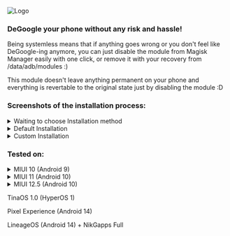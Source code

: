 ![Logo](https://github.com/Systemless-DeBloaters/Systemless_DeGoogler/assets/76901932/235a1606-e955-452a-8894-0e3a67f8f5b7)
### DeGoogle your phone without any risk and hassle!

Being systemless means that if anything goes wrong or you don't feel like DeGoogle-ing anymore, you can just disable the module from Magisk Manager easily with one click, or remove it with your recovery from /data/adb/modules :)

This module doesn't leave anything permanent on your phone and everything is revertable to the original state just by disabling the module :D

### Screenshots of the installation process:
<details>
  <summary>Waiting to choose Installation method</summary>

  <img src="Screenshots/Installation/Waiting.jpg" width="25%">
</details>

<details>
  <summary>Default Installation</summary>

  <img src="Screenshots/Installation/Default-1.jpg" width="25%">
  <img src="Screenshots/Installation/Default-2.jpg" width="25%">

</details>
<details>
  <summary>Custom Installation</summary>

  <img src="Screenshots/Installation/Custom.jpg" width="25%">
</details>

### Tested on:
<details>
  <summary>MIUI 10 (Android 9)</summary>

  <img src="Screenshots/MIUI10/1.jpg" width="25%">
  <img src="Screenshots/MIUI10/2.jpg" width="25%">
</details>

<details>
  <summary>MIUI 11 (Android 10)</summary>

  <img src="Screenshots/MIUI11/1.jpg" width="25%">
  <img src="Screenshots/MIUI11/2.jpg" width="25%">
</details>

<details>
  <summary>MIUI 12.5 (Android 10)</summary>

  <img src="Screenshots/MIUI12.5/1.jpg" width="25%">
  <img src="Screenshots/MIUI12.5/2.jpg" width="25%">
</details>

TinaOS 1.0 (HyperOS 1)

Pixel Experience (Android 14)

LineageOS (Android 14) + NikGapps Full
